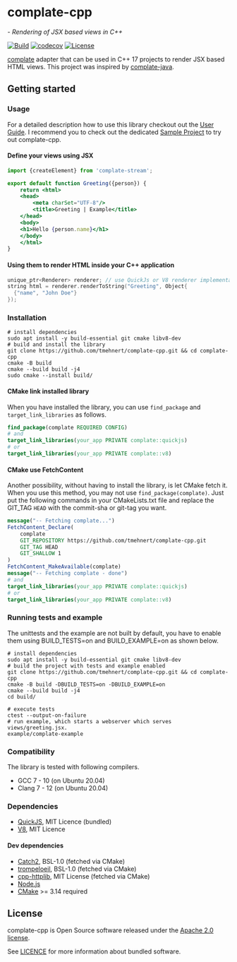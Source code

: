 # complate-cpp

*- Rendering of JSX based views in C++*

[![Build](https://github.com/tmehnert/complate-cpp/actions/workflows/build.yml/badge.svg)](https://github.com/tmehnert/complate-cpp/actions/workflows/build.yml)
[![codecov](https://codecov.io/gh/tmehnert/complate-cpp/branch/main/graph/badge.svg)](https://codecov.io/gh/tmehnert/complate-cpp)
[![License](https://img.shields.io/badge/License-Apache%202.0-blue.svg)](LICENSE)

[complate](https://complate.org) adapter that can be used in C++ 17 projects to render JSX based HTML views. This
project was inspired by
[complate-java](https://github.com/complate/complate-java).

## Getting started

### Usage

For a detailed description how to use this library checkout out the [User Guide](USER_GUIDE.md). I recommend you to
check out the dedicated [Sample Project](https://github.com/tmehnert/complate-sample-cpp) to try out complate-cpp.

#### Define your views using JSX

```jsx
import {createElement} from 'complate-stream';

export default function Greeting({person}) {
    return <html>
    <head>
        <meta charSet="UTF-8"/>
        <title>Greeting | Example</title>
    </head>
    <body>
    <h1>Hello {person.name}</h1>
    </body>
    </html>
}
```

#### Using them to render HTML inside your C++ application

```c++
unique_ptr<Renderer> renderer; // use QuickJs or V8 renderer implementation
string html = renderer.renderToString("Greeting", Object{
  {"name", "John Doe"}
});
```

### Installation

```shell
# install dependencies
sudo apt install -y build-essential git cmake libv8-dev
# build and install the library
git clone https://github.com/tmehnert/complate-cpp.git && cd complate-cpp
cmake -B build
cmake --build build -j4
sudo cmake --install build/
```

#### CMake link installed library

When you have installed the library, you can use `find_package` and
`target_link_libraries` as follows.

```cmake
find_package(complate REQUIRED CONFIG)
# and
target_link_libraries(your_app PRIVATE complate::quickjs)
# or
target_link_libraries(your_app PRIVATE complate::v8)
```

#### CMake use FetchContent

Another possibility, without having to install the library, is let CMake fetch it. When you use this method, you may not
use `find_package(complate)`. Just put the following commands in your CMakeLists.txt file and replace the GIT_TAG `HEAD`
with the commit-sha or git-tag you want.

```cmake
message("-- Fetching complate...")
FetchContent_Declare(
    complate
    GIT_REPOSITORY https://github.com/tmehnert/complate-cpp.git
    GIT_TAG HEAD
    GIT_SHALLOW 1
)
FetchContent_MakeAvailable(complate)
message("-- Fetching complate - done")
# and
target_link_libraries(your_app PRIVATE complate::quickjs)
# or
target_link_libraries(your_app PRIVATE complate::v8)
```

### Running tests and example

The unittests and the example are not built by default, you have to enable them using BUILD_TESTS=on and
BUILD_EXAMPLE=on as shown below.

```shell
# install dependencies
sudo apt install -y build-essential git cmake libv8-dev
# build the project with tests and example enabled
git clone https://github.com/tmehnert/complate-cpp.git && cd complate-cpp
cmake -B build -DBUILD_TESTS=on -DBUILD_EXAMPLE=on
cmake --build build -j4
cd build/

# execute tests
ctest --output-on-failure
# run example, which starts a webserver which serves views/greeting.jsx.
example/complate-example
```

### Compatibility

The library is tested with following compilers.

* GCC 7 - 10 (on Ubuntu 20.04)
* Clang 7 - 12 (on Ubuntu 20.04)

### Dependencies

* [QuickJS](https://bellard.org/quickjs/), MIT Licence (bundled)
* [V8](https://v8.dev/), MIT Licence

#### Dev dependencies

* [Catch2](https://github.com/catchorg/Catch2), BSL-1.0 (fetched via CMake)
* [trompeloeil](https://github.com/rollbear/trompeloeil), BSL-1.0 (fetched via CMake)
* [cpp-httplib](https://github.com/yhirose/cpp-httplib), MIT License (fetched via CMake)
* [Node.js](https://nodejs.org/)
* [CMake](https://cmake.org/) >= 3.14 required

## License

complate-cpp is Open Source software released under the [Apache 2.0 license](LICENSE).

See [LICENCE](LICENSE) for more information about bundled software.

